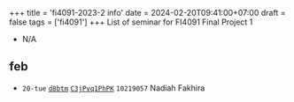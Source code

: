 +++
title = 'fi4091-2023-2 info'
date = 2024-02-20T09:41:00+07:00
draft = false
tags = ['fi4091']
+++
List of seminar for FI4091 Final Project 1
<!--more-->

+ N/A


## feb
+ `20-tue` [`d8btm`](https://osf.io/d8btm/) [`C3jPvq1PhPK`](https://www.instagram.com/p/C3jPvq1PhPK/) `10219057` Nadiah Fakhira